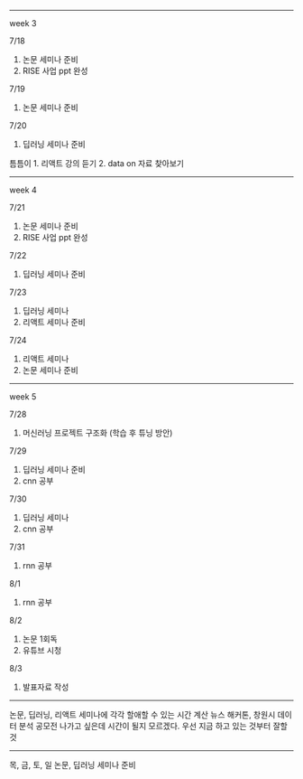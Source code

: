 
---
week 3

7/18 
1. 논문 세미나 준비
2. RISE 사업 ppt 완성

7/19
1. 논문 세미나 준비

7/20
1. 딥러닝 세미나 준비

틈틈이 1. 리액트 강의 듣기
2. data on 자료 찾아보기


---

week 4

7/21
1. 논문 세미나 준비
2. RISE 사업 ppt 완성

7/22
1. 딥러닝 세미나 준비

7/23 
1. 딥러닝 세미나
2. 리액트 세미나 준비

7/24
1. 리액트 세미나
2. 논문 세미나 준비

---
week 5

7/28
1. 머신러닝 프로젝트 구조화 (학습 후 튜닝 방안)

7/29
 1. 딥러닝 세미나 준비
 2. cnn 공부

7/30 
1. 딥러닝 세미나
2. cnn 공부

7/31 
1. rnn 공부

8/1
1. rnn 공부

8/2 
1. 논문 1회독
2. 유튜브 시청

8/3 
1. 발표자료 작성



----

논문, 딥러닝, 리액트 세미나에 각각 할애할 수 있는 시간 계산
뉴스 해커톤, 창원시 데이터 분석 공모전 나가고 싶은데 시간이 될지 모르겠다.
우선 지금 하고 있는 것부터 잘할 것

---
목, 금, 토, 일 논문, 딥러닝 세미나 준비